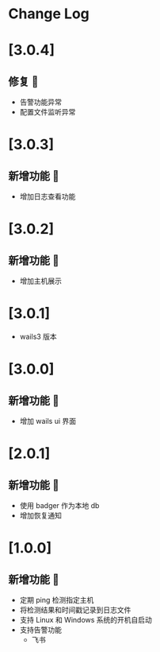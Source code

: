 # Change Log

# [3.0.4]

## 修复 🐛
- 告警功能异常
- 配置文件监听异常

# [3.0.3]

## 新增功能 🌱
- 增加日志查看功能

# [3.0.2] 

## 新增功能 🌱
- 增加主机展示

# [3.0.1]
- wails3 版本

# [3.0.0]

## 新增功能 🌱
- 增加 wails ui 界面

# [2.0.1]

## 新增功能 🌱
- 使用 badger 作为本地 db
- 增加恢复通知

# [1.0.0]

## 新增功能 🌱
- 定期 ping 检测指定主机
- 将检测结果和时间戳记录到日志文件
- 支持 Linux 和 Windows 系统的开机自启动
- 支持告警功能
  * 飞书
